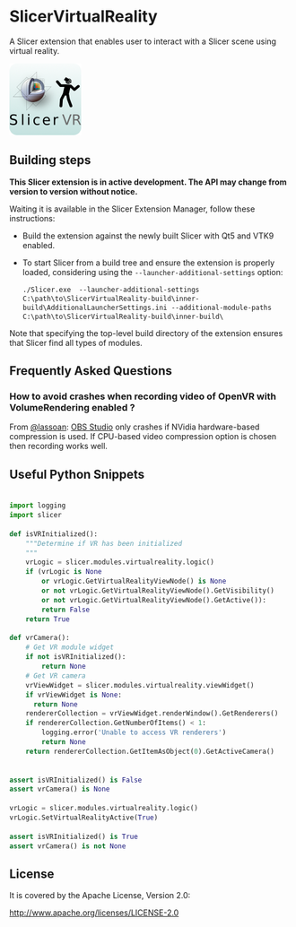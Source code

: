 SlicerVirtualReality
====================

A Slicer extension that enables user to interact with a Slicer scene using virtual reality.

![](SlicerVirtualReality.png)

Building steps
--------------

**This Slicer extension is in active development. The API may change from version to version without notice.**

Waiting it is available in the Slicer Extension Manager, follow these instructions:

- Build the extension against the newly built Slicer with Qt5 and VTK9 enabled.

- To start Slicer from a build tree and ensure the extension is properly loaded, considering using the ``--launcher-additional-settings`` option:

   ```
   ./Slicer.exe  --launcher-additional-settings C:\path\to\SlicerVirtualReality-build\inner-build\AdditionalLauncherSettings.ini --additional-module-paths C:\path\to\SlicerVirtualReality-build\inner-build\
   ```

Note that specifying the top-level build directory of the extension ensures that Slicer find all types of modules.

Frequently Asked Questions
--------------------------

### How to avoid crashes when recording video of OpenVR with VolumeRendering enabled ?

From [@lassoan][lassoan]: [OBS Studio][obsproject] only crashes if NVidia hardware-based compression is used.
If CPU-based video compression option is chosen then recording works well.

[lassoan]: https://github.com/lassoan
[obsproject]: https://obsproject.com/

Useful Python Snippets
----------------------

```python

import logging
import slicer

def isVRInitialized():
    """Determine if VR has been initialized
    """
    vrLogic = slicer.modules.virtualreality.logic()
    if (vrLogic is None
        or vrLogic.GetVirtualRealityViewNode() is None
        or not vrLogic.GetVirtualRealityViewNode().GetVisibility()
        or not vrLogic.GetVirtualRealityViewNode().GetActive()):
        return False
    return True

def vrCamera():
    # Get VR module widget
    if not isVRInitialized():
        return None
    # Get VR camera
    vrViewWidget = slicer.modules.virtualreality.viewWidget()
    if vrViewWidget is None:
      return None
    rendererCollection = vrViewWidget.renderWindow().GetRenderers()
    if rendererCollection.GetNumberOfItems() < 1:
        logging.error('Unable to access VR renderers')
        return None
    return rendererCollection.GetItemAsObject(0).GetActiveCamera()


assert isVRInitialized() is False
assert vrCamera() is None

vrLogic = slicer.modules.virtualreality.logic()
vrLogic.SetVirtualRealityActive(True)

assert isVRInitialized() is True
assert vrCamera() is not None


```

License
-------

It is covered by the Apache License, Version 2.0:

http://www.apache.org/licenses/LICENSE-2.0
